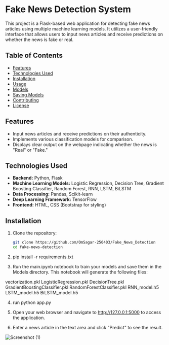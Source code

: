 # Fake News Detection System

This project is a Flask-based web application for detecting fake news articles using multiple machine learning models. It utilizes a user-friendly interface that allows users to input news articles and receive predictions on whether the news is fake or real.

## Table of Contents

- [Features](#features)
- [Technologies Used](#technologies-used)
- [Installation](#installation)
- [Usage](#usage)
- [Models](#models)
- [Saving Models](#saving-models)
- [Contributing](#contributing)
- [License](#license)

## Features

- Input news articles and receive predictions on their authenticity.
- Implements various classification models for comparison.
- Displays clear output on the webpage indicating whether the news is "Real" or "Fake."

## Technologies Used

- **Backend:** Python, Flask
- **Machine Learning Models:** Logistic Regression, Decision Tree, Gradient Boosting Classifier, Random Forest, RNN, LSTM, BiLSTM
- **Data Processing:** Pandas, Scikit-learn
- **Deep Learning Framework:** TensorFlow
- **Frontend:** HTML, CSS (Bootstrap for styling)

## Installation

1. Clone the repository:

   ```bash
   git clone https://github.com/OmSagar-250403/Fake_News_Detection
   cd fake-news-detection


2. pip install -r requirements.txt


3. Run the main.ipynb notebook to train your models and save them in the Models directory. This notebook will generate the following files:

vectorization.pkl
LogisticRegression.pkl
DecisionTree.pkl
GradientBoostingClassifier.pkl
RandomForestClassifier.pkl
RNN_model.h5
LSTM_model.h5
BiLSTM_model.h5


4. run python app.py

5. Open your web browser and navigate to http://127.0.0.1:5000 to access the application.

6. Enter a news article in the text area and click "Predict" to see the result.

![Screenshot (1)](https://github.com/user-attachments/assets/10c39a95-db33-49bb-b4f6-ea7398435cbd)

